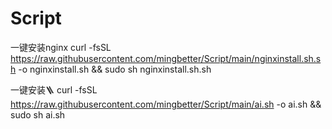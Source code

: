 # Script

一键安装nginx
curl -fsSL  https://raw.githubusercontent.com/mingbetter/Script/main/nginxinstall.sh.sh -o nginxinstall.sh && sudo sh nginxinstall.sh.sh

一键安装🪜
curl -fsSL  https://raw.githubusercontent.com/mingbetter/Script/main/ai.sh -o ai.sh && sudo sh ai.sh
